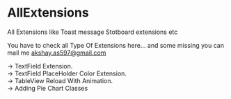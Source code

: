 # AllExtensions
 All Extensions like Toast message Stotboard extensions etc

You have to check all Type Of Extensions here...
and some missing you can mail me akshay.as597@gmail.com 

-> TextField Extension.  
-> TextField PlaceHolder Color Extension.  
-> TableView Reload With Animation.   
-> Adding Pie Chart Classes
